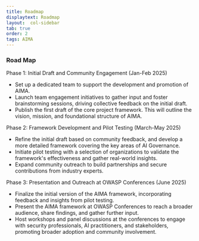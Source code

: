 ```yaml
---
title: Roadmap
displaytext: Roadmap
layout:  col-sidebar
tab: true
order: 2
tags: AIMA
---
```


### Road Map
Phase 1: Initial Draft and Community Engagement (Jan-Feb 2025)

* Set up a dedicated team to support the development and promotion of AIMA.
* Launch team engagement initiatives to gather input and foster brainstorming sessions, driving collective feedback on the initial draft.
* Publish the first draft of the core project framework. This will outline the vision, mission, and foundational structure of AIMA.

Phase 2: Framework Development and Pilot Testing (March-May 2025)

* Refine the initial draft based on community feedback, and develop a more detailed framework covering the key areas of AI Governance.
* Initiate pilot testing with a selection of organizations to validate the framework's effectiveness and gather real-world insights.
* Expand community outreach to build partnerships and secure contributions from industry experts.

Phase 3: Presentation and Outreach at OWASP Conferences (June 2025)

* Finalize the initial version of the AIMA framework, incorporating feedback and insights from pilot testing.
* Present the AIMA framework at OWASP Conferences to reach a broader audience, share findings, and gather further input.
* Host workshops and panel discussions at the conferences to engage with security professionals, AI practitioners, and stakeholders, promoting broader adoption and community involvement.
